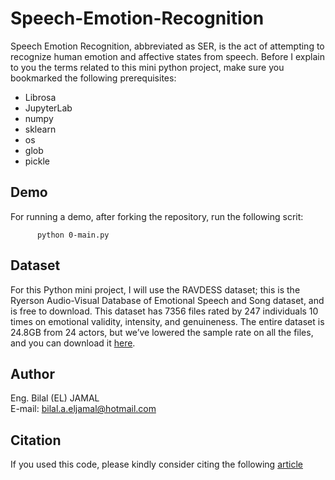 # Speech-Emotion-Recognition
Speech Emotion Recognition, abbreviated as SER, is the act of attempting to recognize human emotion and affective states from speech.
Before I explain to you the terms related to this mini python project, make sure you bookmarked the following prerequisites:   
* Librosa
* JupyterLab
* numpy
* sklearn
* os
* glob
* pickle

## Demo
For running a demo, after forking the repository, run the following scrit:

          python 0-main.py
   
## Dataset
For this Python mini project, I will use the RAVDESS dataset; this is the Ryerson Audio-Visual Database of Emotional Speech and Song dataset, and is free to download. This dataset has 7356 files rated by 247 individuals 10 times on emotional validity, intensity, and genuineness. The entire dataset is 24.8GB from 24 actors, but we’ve lowered the sample rate on all the files, and you can download it [here](https://drive.google.com/file/d/1wWsrN2Ep7x6lWqOXfr4rpKGYrJhWc8z7/view).

## Author
Eng. Bilal (EL) JAMAL<br> 
E-mail: bilal.a.eljamal@hotmail.com

## Citation
If you used this code, please kindly consider citing the following [article](https://www.linkedin.com/pulse/speech-emotion-recognition-bilal-el-jamal)

